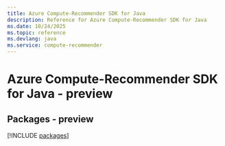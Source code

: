 ```yaml
---
title: Azure Compute-Recommender SDK for Java
description: Reference for Azure Compute-Recommender SDK for Java
ms.date: 10/24/2025
ms.topic: reference
ms.devlang: java
ms.service: compute-recommender
---
```

# Azure Compute-Recommender SDK for Java - preview
## Packages - preview
[!INCLUDE [packages](compute-recommender-index.md)]